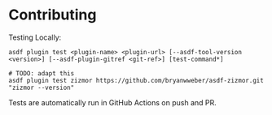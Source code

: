 # Contributing

Testing Locally:

```shell
asdf plugin test <plugin-name> <plugin-url> [--asdf-tool-version <version>] [--asdf-plugin-gitref <git-ref>] [test-command*]

# TODO: adapt this
asdf plugin test zizmor https://github.com/bryanwweber/asdf-zizmor.git "zizmor --version"
```

Tests are automatically run in GitHub Actions on push and PR.
